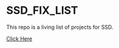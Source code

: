 # SSD_FIX_LIST


This repo is a living list of projects for SSD.

[Click Here](https://github.com/SolidStateDepot/SSD_FIX_LIST/projects)

